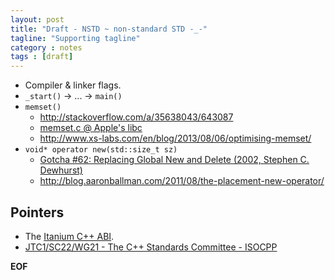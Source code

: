 ```yaml
---
layout: post
title: "Draft - NSTD ~ non-standard STD -_-"
tagline: "Supporting tagline"
category : notes
tags : [draft]
---
```


* Compiler & linker flags.
* `_start()` -> ... -> `main()`
* `memset()`
    * <http://stackoverflow.com/a/35638043/643087>
    * [memset.c @ Apple's libc](https://opensource.apple.com/source/Libc/Libc-166/string.subproj/memset.c)
    * <http://www.xs-labs.com/en/blog/2013/08/06/optimising-memset/>
* `void* operator new(std::size_t sz)`
    * [Gotcha #62:  Replacing Global New and Delete (2002, Stephen C. Dewhurst)](http://www.informit.com/articles/article.aspx?p=30642&seqNum=3)
    * <http://blog.aaronballman.com/2011/08/the-placement-new-operator/>

## Pointers

* The [Itanium C++ ABI](https://mentorembedded.github.io/cxx-abi/abi.html).
* [JTC1/SC22/WG21 - The C++ Standards Committee - ISOCPP](http://www.open-std.org/JTC1/SC22/WG21/)

__EOF__
